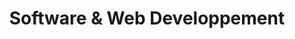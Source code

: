 ---
title: Software & Web Developpement
description: DigitalDigital Software & Web Developpement
h1: Software & Web Developpement
h2: Marketing Services
explanation: Tailored & complete digital marketing strategies
weight: 6
services:
  - name: Website Architecture
  - name: E-Commerce
  - name: Wordpress & CMS
  - name: Cusom Dev.
logos:
  - icon: nissan
  - icon: got-milk
  - icon: new-balance
  - icon: moose
  - icon: nac
  - icon: bedtime
---